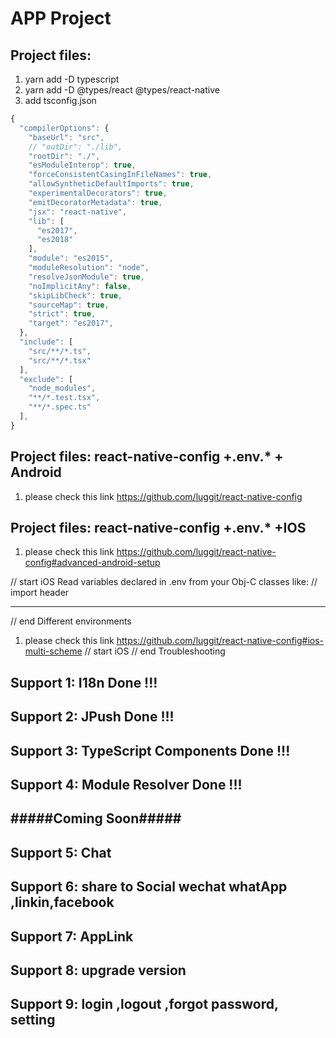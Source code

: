 #  APP Project

## Project files:
1. yarn add -D typescript
1. yarn add -D @types/react @types/react-native
1. add tsconfig.json     


```js
{
  "compilerOptions": {
    "baseUrl": "src",
    // "outDir": "./lib",
    "rootDir": "./",
    "esModuleInterop": true,
    "forceConsistentCasingInFileNames": true,
    "allowSyntheticDefaultImports": true,
    "experimentalDecorators": true,
    "emitDecoratorMetadata": true,
    "jsx": "react-native",
    "lib": [
      "es2017",
      "es2018"
    ],
    "module": "es2015",
    "moduleResolution": "node",
    "resolveJsonModule": true,
    "noImplicitAny": false,
    "skipLibCheck": true,
    "sourceMap": true,
    "strict": true,
    "target": "es2017",
  },
  "include": [
    "src/**/*.ts",
    "src/**/*.tsx"
  ],
  "exclude": [
    "node_modules",
    "**/*.test.tsx",
    "**/*.spec.ts"
  ],
}
```


## Project files: react-native-config +.env.* + Android 
1. please check this link
https://github.com/luggit/react-native-config

## Project files: react-native-config +.env.* +IOS 
1. please check this link
 https://github.com/luggit/react-native-config#advanced-android-setup

// start 
 iOS
Read variables declared in .env from your Obj-C classes like:
// import header
**************
// end  Different environments
1. please check this link
https://github.com/luggit/react-native-config#ios-multi-scheme
// start iOS
// end   Troubleshooting


## Support  1:  I18n  Done !!!
## Support  2:  JPush Done !!!
## Support  3:  TypeScript Components  Done !!!
## Support  4:  Module Resolver  Done !!!

## #####Coming Soon##### ## 
## Support 5:   Chat
## Support 6:   share to Social  wechat whatApp ,linkin,facebook
## Support 7:   AppLink
## Support 8:   upgrade version
## Support 9:  login ,logout ,forgot password, setting 



